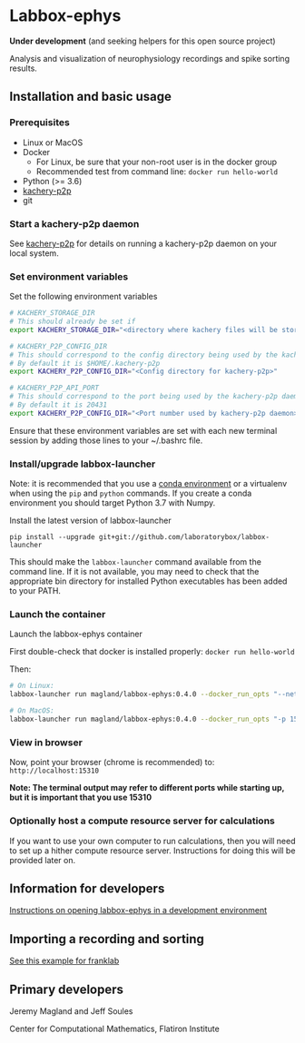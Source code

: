 # Labbox-ephys

**Under development** (and seeking helpers for this open source project)

Analysis and visualization of neurophysiology recordings and spike sorting results.

## Installation and basic usage

### Prerequisites

* Linux or MacOS
* Docker
    - For Linux, be sure that your non-root user is in the docker group
    - Recommended test from command line: `docker run hello-world`
* Python (>= 3.6)
* [kachery-p2p](https://github.com/flatironinstitute/kachery-p2p)
* git

### Start a kachery-p2p daemon

See [kachery-p2p](https://github.com/flatironinstitute/kachery-p2p) for details on running a kachery-p2p daemon on your local system.

### Set environment variables

Set the following environment variables

```bash
# KACHERY_STORAGE_DIR
# This should already be set if 
export KACHERY_STORAGE_DIR="<directory where kachery files will be stored>"

# KACHERY_P2P_CONFIG_DIR
# This should correspond to the config directory being used by the kachery-p2p daemon
# By default it is $HOME/.kachery-p2p
export KACHERY_P2P_CONFIG_DIR="<Config directory for kachery-p2p>"

# KACHERY_P2P_API_PORT
# This should correspond to the port being used by the kachery-p2p daemon
# By default it is 20431
export KACHERY_P2P_CONFIG_DIR="<Port number used by kachery-p2p daemon>"
```

Ensure that these environment variables are set with each new terminal session by adding those lines to your ~/.bashrc file.

### Install/upgrade labbox-launcher

Note: it is recommended that you use a [conda environment](https://docs.conda.io/projects/conda/en/latest/user-guide/tasks/manage-environments.html) or a virtualenv when using the `pip` and `python` commands. If you create a conda environment you should target Python 3.7 with Numpy.

Install the latest version of labbox-launcher

```
pip install --upgrade git+git://github.com/laboratorybox/labbox-launcher
```

This should make the `labbox-launcher` command available from the command line. If it is not available, you may need to check that the appropriate bin directory for installed Python executables has been added to your PATH.

### Launch the container

Launch the labbox-ephys container

First double-check that docker is installed properly: `docker run hello-world`

Then:

```bash
# On Linux:
labbox-launcher run magland/labbox-ephys:0.4.0 --docker_run_opts "--net host" --kachery $KACHERY_STORAGE_DIR

# On MacOS:
labbox-launcher run magland/labbox-ephys:0.4.0 --docker_run_opts "-p 15310:15310 -p 15308:15308" --kachery $KACHERY_STORAGE_DIR
```

### View in browser

Now, point your browser (chrome is recommended) to: `http://localhost:15310`

**Note: The terminal output may refer to different ports while starting up, but it is important that you use 15310**

### Optionally host a compute resource server for calculations

If you want to use your own computer to run calculations, then you will need to set up a hither compute resource server. Instructions for doing this will be provided later on.

## Information for developers

[Instructions on opening labbox-ephys in a development environment](doc/development-environment.md)

## Importing a recording and sorting

[See this example for franklab](https://gist.github.com/magland/e01d114cd8e54029dfc7402cf50ce0cf)

## Primary developers

Jeremy Magland and Jeff Soules

Center for Computational Mathematics, Flatiron Institute
